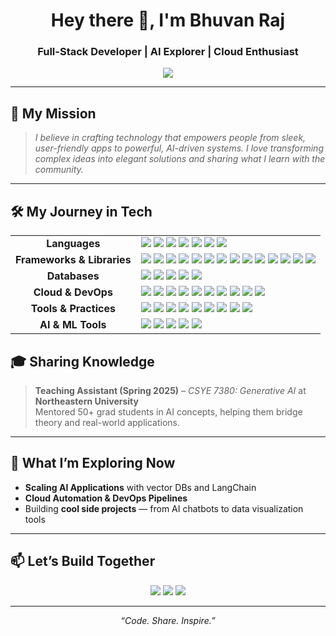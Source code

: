 <!-- HEADER -->
<h1 align="center">Hey there 👋, I'm Bhuvan Raj</h1>
<h3 align="center">Full-Stack Developer | AI Explorer | Cloud Enthusiast</h3>

<p align="center">
  <img src="https://readme-typing-svg.herokuapp.com?font=Fira+Code&size=24&pause=1000&color=00C7B7&center=true&vCenter=true&width=600&lines=I+build+scalable+apps.;I+explore+AI+to+solve+real+world+problems.;Always+Learning+🚀+Always+Building!">
</p>

---

## 🌟 **My Mission**
> *I believe in crafting technology that empowers people from sleek, user-friendly apps to powerful, AI-driven systems. I love transforming complex ideas into elegant solutions and sharing what I learn with the community.*

---

## 🛠 **My Journey in Tech**

<table>
<tr>
<td align="center"><b>Languages</b></td>
<td>
<img src="https://img.shields.io/badge/JavaScript-F7DF1E?style=for-the-badge&logo=javascript&logoColor=black" />
<img src="https://img.shields.io/badge/HTML5-E34F26?style=for-the-badge&logo=html5&logoColor=white" />
<img src="https://img.shields.io/badge/CSS3-1572B6?style=for-the-badge&logo=css3&logoColor=white" />
<img src="https://img.shields.io/badge/TypeScript-007ACC?style=for-the-badge&logo=typescript&logoColor=white" />
<img src="https://img.shields.io/badge/Java-007396?style=for-the-badge&logo=java&logoColor=white" />
<img src="https://img.shields.io/badge/Python-3776AB?style=for-the-badge&logo=python&logoColor=white" />
<img src="https://img.shields.io/badge/Go-00ADD8?style=for-the-badge&logo=go&logoColor=white" />
</td>
</tr>

<tr>
<td align="center"><b>Frameworks & Libraries</b></td>
<td>
<img src="https://img.shields.io/badge/React-61DAFB?style=for-the-badge&logo=react&logoColor=black" />
<img src="https://img.shields.io/badge/Node.js-339933?style=for-the-badge&logo=node.js&logoColor=white" />
<img src="https://img.shields.io/badge/Express-000000?style=for-the-badge&logo=express&logoColor=white" />
<img src="https://img.shields.io/badge/Redux-764ABC?style=for-the-badge&logo=redux&logoColor=white" />
<img src="https://img.shields.io/badge/Three.js-000000?style=for-the-badge&logo=three.js&logoColor=white" />
<img src="https://img.shields.io/badge/Angular-DD0031?style=for-the-badge&logo=angular&logoColor=white" />
<img src="https://img.shields.io/badge/Next.js-000000?style=for-the-badge&logo=next.js&logoColor=white" />
<img src="https://img.shields.io/badge/jQuery-0769AD?style=for-the-badge&logo=jquery&logoColor=white" />
<img src="https://img.shields.io/badge/Chart.js-E34F26?style=for-the-badge&logo=chartdotjs&logoColor=white" />
<img src="https://img.shields.io/badge/d3.js-F9A03C?style=for-the-badge&logo=d3dotjs&logoColor=white" />
<img src="https://img.shields.io/badge/AG%20Grid-00C7B7?style=for-the-badge&logo=aggrid&logoColor=white" />
<img src="https://img.shields.io/badge/Jest-C21325?style=for-the-badge&logo=jest&logoColor=white" />
<img src="https://img.shields.io/badge/Mocha-8D6748?style=for-the-badge&logo=mocha&logoColor=white" />
<img src="https://img.shields.io/badge/Sequelize-1572B6?style=for-the-badge&logo=sequelize&logoColor=white" />
</td>
</tr>

<tr>
<td align="center"><b>Databases</b></td>
<td>
<img src="https://img.shields.io/badge/PostgreSQL-4169E1?style=for-the-badge&logo=postgresql&logoColor=white" />
<img src="https://img.shields.io/badge/MongoDB-47A248?style=for-the-badge&logo=mongodb&logoColor=white" />
<img src="https://img.shields.io/badge/MySQL-4479A1?style=for-the-badge&logo=mysql&logoColor=white" />
<img src="https://img.shields.io/badge/NoSQL-005571?style=for-the-badge&logo=nosql&logoColor=white" />
<img src="https://img.shields.io/badge/Vector%20DB-FF6F00?style=for-the-badge&logo=databricks&logoColor=white" />
</td>
</tr>

<tr>
<td align="center"><b>Cloud & DevOps</b></td>
<td>
<img src="https://img.shields.io/badge/AWS-FF9900?style=for-the-badge&logo=amazonaws&logoColor=white" />
<img src="https://img.shields.io/badge/GCP-4285F4?style=for-the-badge&logo=googlecloud&logoColor=white" />
<img src="https://img.shields.io/badge/Docker-2496ED?style=for-the-badge&logo=docker&logoColor=white" />
<img src="https://img.shields.io/badge/GitHub%20Actions-2088FF?style=for-the-badge&logo=githubactions&logoColor=white" />
<img src="https://img.shields.io/badge/Linux-FCC624?style=for-the-badge&logo=linux&logoColor=black" />
<img src="https://img.shields.io/badge/Redshift-8C4FFF?style=for-the-badge&logo=amazonaws&logoColor=white" />
<img src="https://img.shields.io/badge/Lambda-FF9900?style=for-the-badge&logo=awslambda&logoColor=white" />
<img src="https://img.shields.io/badge/OpenSearch-005571?style=for-the-badge&logo=opensearch&logoColor=white" />
<img src="https://img.shields.io/badge/CloudWatch-FF4F8B?style=for-the-badge&logo=amazoncloudwatch&logoColor=white" />
<img src="https://img.shields.io/badge/ElasticSearch-005571?style=for-the-badge&logo=elasticsearch&logoColor=white" />
</td>
</tr>

<tr>
<td align="center"><b>Tools & Practices</b></td>
<td>
<img src="https://img.shields.io/badge/Git-F05032?style=for-the-badge&logo=git&logoColor=white" />
<img src="https://img.shields.io/badge/GitHub-181717?style=for-the-badge&logo=github&logoColor=white" />
<img src="https://img.shields.io/badge/Postman-FF6C37?style=for-the-badge&logo=postman&logoColor=white" />
<img src="https://img.shields.io/badge/Swagger-85EA2D?style=for-the-badge&logo=swagger&logoColor=black" />
<img src="https://img.shields.io/badge/Unix-000000?style=for-the-badge&logo=linux&logoColor=white" />
<img src="https://img.shields.io/badge/Agile-2496ED?style=for-the-badge&logo=scrumalliance&logoColor=white" />
<img src="https://img.shields.io/badge/SonarQube-4E9BCD?style=for-the-badge&logo=sonarqube&logoColor=white" />
<img src="https://img.shields.io/badge/Microfrontend-FF4088?style=for-the-badge&logo=react&logoColor=white" />
<img src="https://img.shields.io/badge/IaC-Terraform-7B42BC?style=for-the-badge&logo=terraform&logoColor=white" />
</td>
</tr>

<tr>
<td align="center"><b>AI & ML Tools</b></td>
<td>
<img src="https://img.shields.io/badge/LangChain-0E9FFF?style=for-the-badge&logo=langchain&logoColor=white" />
<img src="https://img.shields.io/badge/LangGraph-0A192F?style=for-the-badge&logo=graph&logoColor=white" />
<img src="https://img.shields.io/badge/RAG-1E90FF?style=for-the-badge&logo=ai&logoColor=white" />
<img src="https://img.shields.io/badge/Prompt%20Engineering-FF6F00?style=for-the-badge&logo=openai&logoColor=white" />
<img src="https://img.shields.io/badge/Clustering-9C27B0?style=for-the-badge&logo=scikitlearn&logoColor=white" />
</td>
</tr>
</table>

<!--
---

## 📊 **Impact: Open Source & Contributions**

<p align="center">
  <img src="https://github-readme-streak-stats.herokuapp.com?user=bhuvan-dv&theme=react&hide_border=true" />
  <img src="https://github-readme-stats.vercel.app/api?username=bhuvan-dv&show_icons=true&theme=react&hide_border=true" />
  <img src="https://github-readme-stats.vercel.app/api/top-langs/?username=bhuvan-dv&layout=compact&theme=react&hide_border=true" />
</p>

---
-->

## 🎓 **Sharing Knowledge**
> **Teaching Assistant (Spring 2025)** – *CSYE 7380: Generative AI* at **Northeastern University**  
> Mentored 50+ grad students in AI concepts, helping them bridge theory and real-world applications.

---

## 🚀 **What I’m Exploring Now**
- **Scaling AI Applications** with vector DBs and LangChain
- **Cloud Automation & DevOps Pipelines**
- Building **cool side projects** — from AI chatbots to data visualization tools

---

## 📫 **Let’s Build Together**
<p align="center">
  <a href="https://www.linkedin.com/in/bhuvan-dv/" target="_blank"><img src="https://img.shields.io/badge/LinkedIn-0A66C2?style=for-the-badge&logo=linkedin&logoColor=white" /></a>
  <a href="mailto:bhuvan.raj@example.com"><img src="https://img.shields.io/badge/Email-D14836?style=for-the-badge&logo=gmail&logoColor=white" /></a>
  <a href="https://github.com/bhuvan-dv"><img src="https://img.shields.io/badge/GitHub-171515?style=for-the-badge&logo=github&logoColor=white" /></a>
</p>

---

<div align="center">
<i>“Code. Share. Inspire.”</i>  
</div>
